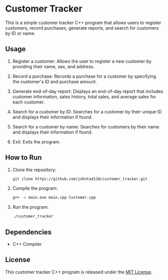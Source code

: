 # Customer Tracker

This is a simple customer tracker C++ program that allows users to register customers, record purchases, generate reports, and search for customers by ID or name.

## Usage

1. Register a customer: Allows the user to register a new customer by providing their name, sex, and address.

2. Record a purchase: Records a purchase for a customer by specifying the customer's ID and purchase amount.

3. Generate end-of-day report: Displays an end-of-day report that includes customer information, sales history, total sales, and average sales for each customer.

4. Search for a customer by ID: Searches for a customer by their unique ID and displays their information if found.

5. Search for a customer by name: Searches for customers by their name and displays their information if found.

6. Exit: Exits the program.

## How to Run

1. Clone the repository:

   ```bash
   git clone https://github.com/johntad110/customer_tracker.git
   ```

2. Compile the program:

   ```bash
   g++ -o main.exe main.cpp Customer.cpp
   ```

3. Run the program:

   ```bash
   ./customer_tracker
   ```

## Dependencies

- C++ Compiler

## License

This customer tracker C++ program is released under the [MIT License](https://raw.githubusercontent.com/johntad110/customer_tracker/main/LICENSE).
